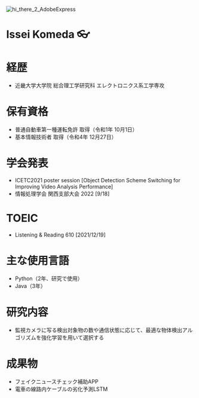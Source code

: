 ![hi_there_2_AdobeExpress](https://user-images.githubusercontent.com/121378168/209464323-409e12d7-e91c-4583-968c-e73571d738ec.gif)


# Issei Komeda 👓
# 経歴
- 近畿大学大学院 総合理工学研究科 エレクトロニクス系工学専攻
# 保有資格
- 普通自動車第一種運転免許 取得（令和1年 10月1日）
- 基本情報技術者 取得（令和4年 12月27日）
# 学会発表
- ICETC2021 poster session [Object Detection Scheme Switching for Improving Video Analysis Performance]
- 情報処理学会 関西支部大会 2022 [9/18]
# TOEIC
- Listening & Reading 610 [2021/12/19]
# 主な使用言語
- Python（2年、研究で使用）
- Java（3年）
# 研究内容
- 監視カメラに写る検出対象物の数や通信状態に応じて、最適な物体検出アルゴリズムを強化学習を用いて選択する
# 成果物
- フェイクニュースチェック補助APP
- 電車の線路内ケーブルの劣化予測LSTM
<!--
**sh1sh1gam1/sh1sh1gam1** is a ✨ _special_ ✨ repository because its `README.md` (this file) appears on your GitHub profile.

Here are some ideas to get you started:

- 🔭 I’m currently working on ...
- 🌱 I’m currently learning ...
- 👯 I’m looking to collaborate on ...
- 🤔 I’m looking for help with ...
- 💬 Ask me about ...
- 📫 How to reach me: ...
- 😄 Pronouns: ...
- ⚡ Fun fact: ...
-->
